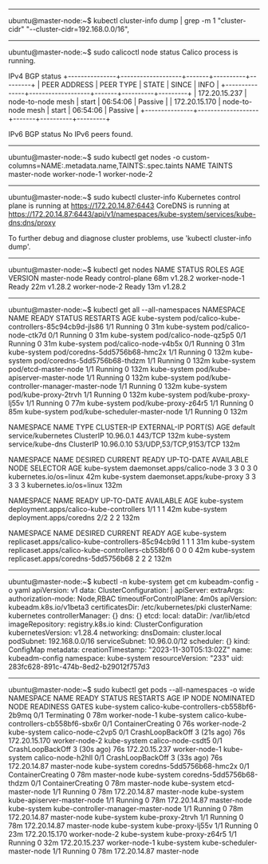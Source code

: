 ---------------------------------------------------------------------------------------------------------------------------------------
ubuntu@master-node:~$ kubectl cluster-info dump | grep -m 1 "cluster-cidr"
                            "--cluster-cidr=192.168.0.0/16",

---------------------------------------------------------------------------------------------------------------------------------------

ubuntu@master-node:~$ sudo calicoctl node status
Calico process is running.

IPv4 BGP status
+---------------+-------------------+-------+----------+---------+
| PEER ADDRESS  |     PEER TYPE     | STATE |  SINCE   |  INFO   |
+---------------+-------------------+-------+----------+---------+
| 172.20.15.237 | node-to-node mesh | start | 06:54:06 | Passive |
| 172.20.15.170 | node-to-node mesh | start | 06:54:06 | Passive |
+---------------+-------------------+-------+----------+---------+

IPv6 BGP status
No IPv6 peers found.

---------------------------------------------------------------------------------------------------------------------------------------

ubuntu@master-node:~$ sudo kubectl get nodes -o custom-columns=NAME:.metadata.name,TAINTS:.spec.taints
NAME            TAINTS
master-node     <none>
worker-node-1   <none>
worker-node-2   <none>

---------------------------------------------------------------------------------------------------------------------------------------

ubuntu@master-node:~$ sudo kubectl cluster-info
Kubernetes control plane is running at https://172.20.14.87:6443
CoreDNS is running at https://172.20.14.87:6443/api/v1/namespaces/kube-system/services/kube-dns:dns/proxy

To further debug and diagnose cluster problems, use 'kubectl cluster-info dump'.

---------------------------------------------------------------------------------------------------------------------------------------

ubuntu@master-node:~$ kubectl get nodes
NAME            STATUS   ROLES           AGE   VERSION
master-node     Ready    control-plane   68m   v1.28.2
worker-node-1   Ready    <none>          22m   v1.28.2
worker-node-2   Ready    <none>          13m   v1.28.2

---------------------------------------------------------------------------------------------------------------------------------------

ubuntu@master-node:~$ kubectl get all --all-namespaces
NAMESPACE     NAME                                          READY   STATUS    RESTARTS   AGE
kube-system   pod/calico-kube-controllers-85c94cb9d-jls86   1/1     Running   0          31m
kube-system   pod/calico-node-ctk7d                         0/1     Running   0          31m
kube-system   pod/calico-node-qz5p5                         0/1     Running   0          31m
kube-system   pod/calico-node-v4b5x                         0/1     Running   0          31m
kube-system   pod/coredns-5dd5756b68-hmc2x                  1/1     Running   0          132m
kube-system   pod/coredns-5dd5756b68-thdzm                  1/1     Running   0          132m
kube-system   pod/etcd-master-node                          1/1     Running   0          132m
kube-system   pod/kube-apiserver-master-node                1/1     Running   0          132m
kube-system   pod/kube-controller-manager-master-node       1/1     Running   0          132m
kube-system   pod/kube-proxy-2trvh                          1/1     Running   0          132m
kube-system   pod/kube-proxy-lj55v                          1/1     Running   0          77m
kube-system   pod/kube-proxy-z64r5                          1/1     Running   0          85m
kube-system   pod/kube-scheduler-master-node                1/1     Running   0          132m

NAMESPACE     NAME                 TYPE        CLUSTER-IP   EXTERNAL-IP   PORT(S)                  AGE
default       service/kubernetes   ClusterIP   10.96.0.1    <none>        443/TCP                  132m
kube-system   service/kube-dns     ClusterIP   10.96.0.10   <none>        53/UDP,53/TCP,9153/TCP   132m

NAMESPACE     NAME                         DESIRED   CURRENT   READY   UP-TO-DATE   AVAILABLE   NODE SELECTOR            AGE
kube-system   daemonset.apps/calico-node   3         3         0       3            0           kubernetes.io/os=linux   42m
kube-system   daemonset.apps/kube-proxy    3         3         3       3            3           kubernetes.io/os=linux   132m

NAMESPACE     NAME                                      READY   UP-TO-DATE   AVAILABLE   AGE
kube-system   deployment.apps/calico-kube-controllers   1/1     1            1           42m
kube-system   deployment.apps/coredns                   2/2     2            2           132m

NAMESPACE     NAME                                                DESIRED   CURRENT   READY   AGE
kube-system   replicaset.apps/calico-kube-controllers-85c94cb9d   1         1         1       31m
kube-system   replicaset.apps/calico-kube-controllers-cb558bf6    0         0         0       42m
kube-system   replicaset.apps/coredns-5dd5756b68                  2         2         2       132m

---------------------------------------------------------------------------------------------------------------------------------------

ubuntu@master-node:~$  kubectl -n kube-system get cm kubeadm-config -o yaml
apiVersion: v1
data:
  ClusterConfiguration: |
    apiServer:
      extraArgs:
        authorization-mode: Node,RBAC
      timeoutForControlPlane: 4m0s
    apiVersion: kubeadm.k8s.io/v1beta3
    certificatesDir: /etc/kubernetes/pki
    clusterName: kubernetes
    controllerManager: {}
    dns: {}
    etcd:
      local:
        dataDir: /var/lib/etcd
    imageRepository: registry.k8s.io
    kind: ClusterConfiguration
    kubernetesVersion: v1.28.4
    networking:
      dnsDomain: cluster.local
      podSubnet: 192.168.0.0/16
      serviceSubnet: 10.96.0.0/12
    scheduler: {}
kind: ConfigMap
metadata:
  creationTimestamp: "2023-11-30T05:13:02Z"
  name: kubeadm-config
  namespace: kube-system
  resourceVersion: "233"
  uid: 283fc628-891c-474b-8ed2-b29012f757d3

---------------------------------------------------------------------------------------------------------------------------------------

ubuntu@master-node:~$ sudo kubectl get pods --all-namespaces -o wide
NAMESPACE     NAME                                     READY   STATUS              RESTARTS      AGE   IP              NODE            NOMINATED NODE   READINESS GATES
kube-system   calico-kube-controllers-cb558bf6-2b9mq   0/1     Terminating         0             78m   <none>          worker-node-1   <none>           <none>
kube-system   calico-kube-controllers-cb558bf6-sbx6r   0/1     ContainerCreating   0             76s   <none>          worker-node-2   <none>           <none>
kube-system   calico-node-c2vp5                        0/1     CrashLoopBackOff    3 (21s ago)   76s   172.20.15.170   worker-node-2   <none>           <none>
kube-system   calico-node-csdt5                        0/1     CrashLoopBackOff    3 (30s ago)   76s   172.20.15.237   worker-node-1   <none>           <none>
kube-system   calico-node-h2hll                        0/1     CrashLoopBackOff    3 (33s ago)   76s   172.20.14.87    master-node     <none>           <none>
kube-system   coredns-5dd5756b68-hmc2x                 0/1     ContainerCreating   0             78m   <none>          master-node     <none>           <none>
kube-system   coredns-5dd5756b68-thdzm                 0/1     ContainerCreating   0             78m   <none>          master-node     <none>           <none>
kube-system   etcd-master-node                         1/1     Running             0             78m   172.20.14.87    master-node     <none>           <none>
kube-system   kube-apiserver-master-node               1/1     Running             0             78m   172.20.14.87    master-node     <none>           <none>
kube-system   kube-controller-manager-master-node      1/1     Running             0             78m   172.20.14.87    master-node     <none>           <none>
kube-system   kube-proxy-2trvh                         1/1     Running             0             78m   172.20.14.87    master-node     <none>           <none>
kube-system   kube-proxy-lj55v                         1/1     Running             0             23m   172.20.15.170   worker-node-2   <none>           <none>
kube-system   kube-proxy-z64r5                         1/1     Running             0             32m   172.20.15.237   worker-node-1   <none>           <none>
kube-system   kube-scheduler-master-node               1/1     Running             0             78m   172.20.14.87    master-node     <none>           <none>
